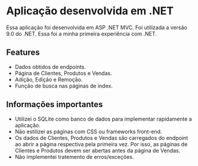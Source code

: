 # Aplicação desenvolvida em .NET
Essa aplicação foi desenvolvida em ASP .NET MVC. Foi utilizada a versão 9.0 do .NET. Essa foi a minha primeira experiência com .NET.

## Features
- Dados obtidos de endpoints.
- Página de Clientes, Produtos e Vendas.
- Adição, Edição e Remoção.
- Função de busca nas páginas de index.

## Informações importantes
- Utilizei o SQLite como banco de dados para implementar rapidamente a aplicação.
- Não estilizei as páginas com CSS ou frameworks front-end.
- Os dados de Clientes, Produtos e Vendas são carregados do endpoint ao abrir a página respectiva pela primeira vez. Por isso, as páginas de Clientes e Produtos devem ser abertas antes da página de Vendas.
- Não implementei tratemento de erros/exceções.
